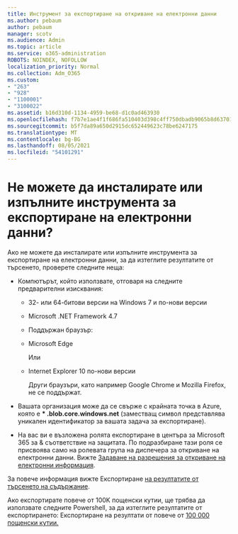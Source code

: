 ```yaml
---
title: Инструмент за експортиране на откриване на електронни данни
ms.author: pebaum
author: pebaum
manager: scotv
ms.audience: Admin
ms.topic: article
ms.service: o365-administration
ROBOTS: NOINDEX, NOFOLLOW
localization_priority: Normal
ms.collection: Adm_O365
ms.custom:
- "263"
- "928"
- "1100001"
- "3100022"
ms.assetid: b16d310d-1134-4959-be68-d1c0ad463930
ms.openlocfilehash: f7b7e1ae4f1f686fa510403d398c4ff750dbadb9065b8d63701a927eeac52d9b
ms.sourcegitcommit: b5f7da89a650d2915dc652449623c78be6247175
ms.translationtype: MT
ms.contentlocale: bg-BG
ms.lasthandoff: 08/05/2021
ms.locfileid: "54101291"
---
```

# <a name="cant-install-or-run-the-ediscovery-export-tool"></a>Не можете да инсталирате или изпълните инструмента за експортиране на електронни данни?

Ако не можете да инсталирате или изпълните инструмента за експортиране на електронни данни, за да изтеглите резултатите от търсенето, проверете следните неща:
  
- Компютърът, който използвате, отговаря на следните предварителни изисквания:

  - 32- или 64-битови версии на Windows 7 и по-нови версии

  - Microsoft .NET Framework 4.7

  - Поддържан браузър:

  - Microsoft Edge

    Или

  - Internet Explorer 10 по-нови версии

    Други браузъри, като например Google Chrome и Mozilla Firefox, не се поддържат.

- Вашата организация може да се свърже с крайната точка в Azure, която е **\* .blob.core.windows.net** (заместващ символ представлява уникален идентификатор за вашата задача за експортиране).

- На вас ви е възложена ролята експортиране в центъра за Microsoft 365 за &amp; съответствие на защитата. По подразбиране тази роля се присвоява само на ролевата група на диспечера за откриване на електронни данни. Вижте [Задаване на разрешения за откриване на електронни информация](https://docs.microsoft.com/microsoft-365/compliance/assign-ediscovery-permissions).

За повече информация вижте Експортиране [на резултатите от търсенето на съдържание](https://docs.microsoft.com/microsoft-365/compliance/export-search-results).

Ако експортирате повече от 100K пощенски кутии, ще трябва да използвате следните Powershell, за да изтеглите резултатите от експортирането: Експортиране на резултати от повече от [100 000 пощенски кутии.](https://docs.microsoft.com/microsoft-365/compliance/export-search-results?view=o365-worldwide%23exporting-results-from-more-than-100000-mailboxes)